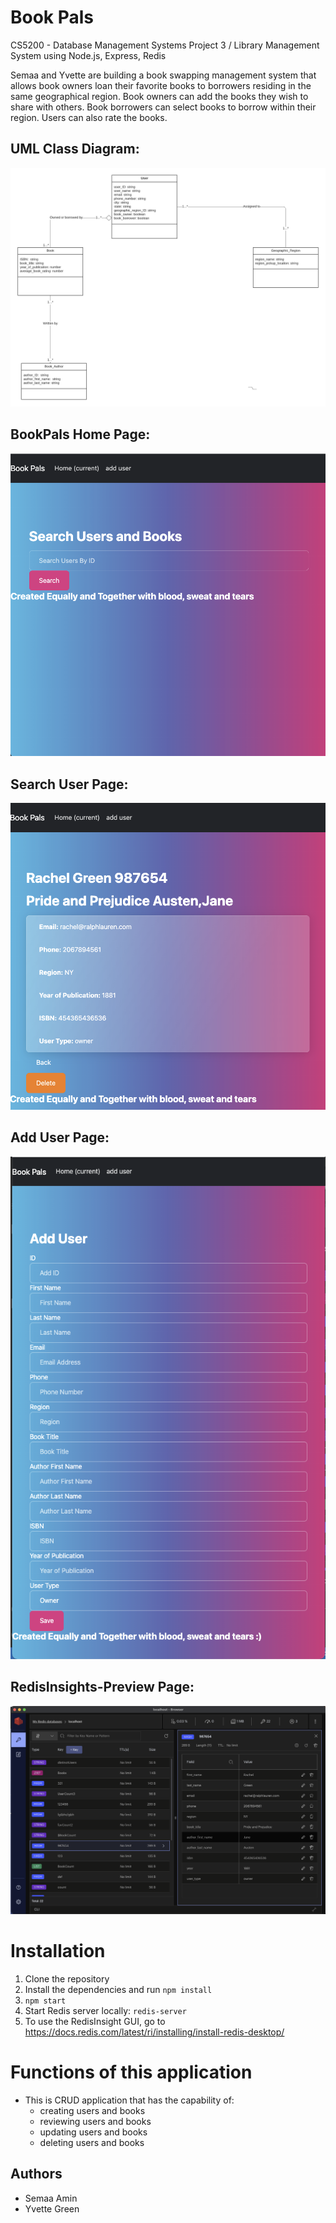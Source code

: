 # Book Pals
CS5200 - Database Management Systems
Project 3 / Library Management System using Node.js, Express, Redis

Semaa and Yvette are building a book swapping management system that allows book owners loan their favorite books to borrowers residing in the same geographical region. Book owners can add the books they wish to share with others.  Book borrowers can select books to borrow within their region. Users can also rate the books. 

## UML Class Diagram:
![Website Screenshot](https://github.com/greeny90/BookPalsVersion3/blob/main/B%20-%20UML%20Class%20Diagram.png)

## BookPals Home Page:
![Website Screenshot](https://github.com/greeny90/BookPalsVersion3/blob/main/images/home_page.png)

## Search User Page:
![Website Screenshot](https://github.com/greeny90/BookPalsVersion3/blob/main/images/searchresultspage.png)

## Add User Page:
![Website Screenshot](https://github.com/greeny90/BookPalsVersion3/blob/main/images/adduserpage.png)

## RedisInsights-Preview Page:
![Website Screenshot](https://github.com/greeny90/BookPalsVersion3/blob/main/images/RedisInsightspage.png)



# Installation

1) Clone the repository
2) Install the dependencies and run `npm install`
3) `npm start`
4) Start Redis server locally: `redis-server` 
5) To use the RedisInsight GUI, go to https://docs.redis.com/latest/ri/installing/install-redis-desktop/


# Functions of this application
* This is CRUD application that has the capability of:
  * creating users and books
  * reviewing users and books 
  * updating users and books
  * deleting users and books

## Authors
* Semaa Amin
* Yvette Green
